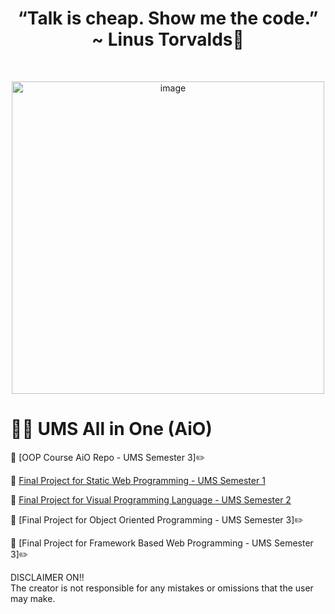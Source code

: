 ## <h1 align="center">“Talk is cheap. Show me the code.” ~ Linus Torvalds:thought_balloon:</h1>

<br>
  <p align="center">
  <a><img src="https://i.giphy.com/media/f3iwJFOVOwuy7K6FFw/giphy.webp" alt="image" width="500"></a>
<br>

# 🐱‍💻 UMS All in One (AiO)

📌 [OOP Course AiO Repo - UMS Semester 3]:pencil2:

📌 [Final Project for Static Web Programming - UMS Semester 1](https://github.com/letdummy/swp-fki)

📌 [Final Project for Visual Programming Language - UMS Semester 2](https://github.com/letdummy/Boo-finale)

📌 [Final Project for Object Oriented Programming - UMS Semester 3]:pencil2:

📌 [Final Project for Framework Based Web Programming - UMS Semester 3]:pencil2:

DISCLAIMER ON!! <br>
The creator is not responsible for any mistakes or omissions that the user may make.
